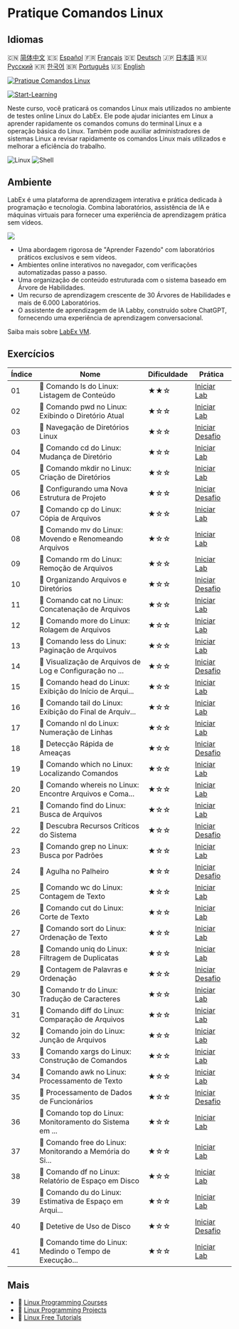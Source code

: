 # Pratique Comandos Linux

## Idiomas

🇨🇳 [简体中文](README_zh.md) 🇪🇸 [Español](README_es.md) 🇫🇷 [Français](README_fr.md) 🇩🇪 [Deutsch](README_de.md) 🇯🇵 [日本語](README_ja.md) 🇷🇺 [Русский](README_ru.md) 🇰🇷 [한국어](README_ko.md) 🇧🇷 [Português](README_pt.md) 🇺🇸 [English](README.md) 

[![Pratique Comandos Linux](https://cover-creator.labex.io/linux-basic-commands-practice-online.png?lang=pt)](https://labex.io/pt/courses/linux-basic-commands-practice-online)

[![Start-Learning](https://img.shields.io/badge/Start-Learning-whitesmoke?style=for-the-badge)](https://labex.io/pt/courses/linux-basic-commands-practice-online)

Neste curso, você praticará os comandos Linux mais utilizados no ambiente de testes online Linux do LabEx. Ele pode ajudar iniciantes em Linux a aprender rapidamente os comandos comuns do terminal Linux e a operação básica do Linux. Também pode auxiliar administradores de sistemas Linux a revisar rapidamente os comandos Linux mais utilizados e melhorar a eficiência do trabalho.

![Linux](https://img.shields.io/badge/Linux-whitesmoke?style=for-the-badge&logo=linux)
![Shell](https://img.shields.io/badge/Shell-whitesmoke?style=for-the-badge&logo=shell)


## Ambiente

LabEx é uma plataforma de aprendizagem interativa e prática dedicada à programação e tecnologia. Combina laboratórios, assistência de IA e máquinas virtuais para fornecer uma experiência de aprendizagem prática sem vídeos.

![](https://tutorial-screenshot.getvm.io/images/vm-1725247253.png)

- Uma abordagem rigorosa de "Aprender Fazendo" com laboratórios práticos exclusivos e sem vídeos.
- Ambientes online interativos no navegador, com verificações automatizadas passo a passo.
- Uma organização de conteúdo estruturada com o sistema baseado em Árvore de Habilidades.
- Um recurso de aprendizagem crescente de 30 Árvores de Habilidades e mais de 6.000 Laboratórios.
- O assistente de aprendizagem de IA Labby, construído sobre ChatGPT, fornecendo uma experiência de aprendizagem conversacional.

Saiba mais sobre [LabEx VM](https://support.labex.io/using-labex/virtual-machine).

## Exercícios

|   Índice | Nome                                                     | Dificuldade   | Prática                                                                                                                               |
|----------|----------------------------------------------------------|---------------|---------------------------------------------------------------------------------------------------------------------------------------|
|       01 | 📖 Comando ls do Linux: Listagem de Conteúdo             | ★★☆           | <a target='_blank' href='https://labex.io/pt/tutorials/linux-linux-ls-command-content-listing-219205'>Iniciar Lab</a>                 |
|       02 | 📖 Comando pwd no Linux: Exibindo o Diretório Atual      | ★☆☆           | <a target='_blank' href='https://labex.io/pt/tutorials/linux-linux-pwd-command-directory-displaying-209734'>Iniciar Lab</a>           |
|       03 | 🎯 Navegação de Diretórios Linux                         | ★☆☆           | <a target='_blank' href='https://labex.io/pt/tutorials/linux-directory-navigation-387844'>Iniciar Desafio</a>                         |
|       04 | 📖 Comando cd do Linux: Mudança de Diretório             | ★☆☆           | <a target='_blank' href='https://labex.io/pt/tutorials/linux-linux-cd-command-directory-changing-209733'>Iniciar Lab</a>              |
|       05 | 📖 Comando mkdir no Linux: Criação de Diretórios         | ★☆☆           | <a target='_blank' href='https://labex.io/pt/tutorials/linux-linux-mkdir-command-directory-creating-209739'>Iniciar Lab</a>           |
|       06 | 🎯 Configurando uma Nova Estrutura de Projeto            | ★☆☆           | <a target='_blank' href='https://labex.io/pt/tutorials/linux-setting-up-a-new-project-structure-387859'>Iniciar Desafio</a>           |
|       07 | 📖 Comando cp do Linux: Cópia de Arquivos                | ★☆☆           | <a target='_blank' href='https://labex.io/pt/tutorials/linux-linux-cp-command-file-copying-209744'>Iniciar Lab</a>                    |
|       08 | 📖 Comando mv do Linux: Movendo e Renomeando Arquivos    | ★☆☆           | <a target='_blank' href='https://labex.io/pt/tutorials/linux-linux-mv-command-file-moving-and-renaming-209743'>Iniciar Lab</a>        |
|       09 | 📖 Comando rm do Linux: Remoção de Arquivos              | ★☆☆           | <a target='_blank' href='https://labex.io/pt/tutorials/linux-linux-rm-command-file-removing-209741'>Iniciar Lab</a>                   |
|       10 | 🎯 Organizando Arquivos e Diretórios                     | ★☆☆           | <a target='_blank' href='https://labex.io/pt/tutorials/linux-organizing-files-and-directories-387877'>Iniciar Desafio</a>             |
|       11 | 📖 Comando cat no Linux: Concatenação de Arquivos        | ★☆☆           | <a target='_blank' href='https://labex.io/pt/tutorials/linux-linux-cat-command-file-concatenating-210986'>Iniciar Lab</a>             |
|       12 | 📖 Comando more do Linux: Rolagem de Arquivos            | ★☆☆           | <a target='_blank' href='https://labex.io/pt/tutorials/linux-linux-more-command-file-scrolling-214299'>Iniciar Lab</a>                |
|       13 | 📖 Comando less do Linux: Paginação de Arquivos          | ★☆☆           | <a target='_blank' href='https://labex.io/pt/tutorials/linux-linux-less-command-file-paging-214301'>Iniciar Lab</a>                   |
|       14 | 🎯 Visualização de Arquivos de Log e Configuração no ... | ★☆☆           | <a target='_blank' href='https://labex.io/pt/tutorials/linux-viewing-log-and-configuration-files-in-linux-387914'>Iniciar Desafio</a> |
|       15 | 📖 Comando head do Linux: Exibição do Início de Arqui... | ★☆☆           | <a target='_blank' href='https://labex.io/pt/tutorials/linux-linux-head-command-file-beginning-display-214302'>Iniciar Lab</a>        |
|       16 | 📖 Comando tail do Linux: Exibição do Final de Arquiv... | ★☆☆           | <a target='_blank' href='https://labex.io/pt/tutorials/linux-linux-tail-command-file-end-display-214303'>Iniciar Lab</a>              |
|       17 | 📖 Comando nl do Linux: Numeração de Linhas              | ★☆☆           | <a target='_blank' href='https://labex.io/pt/tutorials/linux-linux-nl-command-line-numbering-210988'>Iniciar Lab</a>                  |
|       18 | 🎯 Detecção Rápida de Ameaças                            | ★☆☆           | <a target='_blank' href='https://labex.io/pt/tutorials/linux-rapid-threat-detection-387930'>Iniciar Desafio</a>                       |
|       19 | 📖 Comando which no Linux: Localizando Comandos          | ★☆☆           | <a target='_blank' href='https://labex.io/pt/tutorials/linux-linux-which-command-command-locating-215210'>Iniciar Lab</a>             |
|       20 | 📖 Comando whereis no Linux: Encontre Arquivos e Coma... | ★☆☆           | <a target='_blank' href='https://labex.io/pt/tutorials/linux-linux-whereis-command-file-and-command-finding-215211'>Iniciar Lab</a>   |
|       21 | 📖 Comando find do Linux: Busca de Arquivos              | ★☆☆           | <a target='_blank' href='https://labex.io/pt/tutorials/linux-linux-find-command-file-searching-219191'>Iniciar Lab</a>                |
|       22 | 🎯 Descubra Recursos Críticos do Sistema                 | ★☆☆           | <a target='_blank' href='https://labex.io/pt/tutorials/linux-discover-critical-system-resources-388032'>Iniciar Desafio</a>           |
|       23 | 📖 Comando grep no Linux: Busca por Padrões              | ★☆☆           | <a target='_blank' href='https://labex.io/pt/tutorials/linux-linux-grep-command-pattern-searching-219192'>Iniciar Lab</a>             |
|       24 | 🎯 Agulha no Palheiro                                    | ★☆☆           | <a target='_blank' href='https://labex.io/pt/tutorials/linux-needle-in-the-haystack-388109'>Iniciar Desafio</a>                       |
|       25 | 📖 Comando wc do Linux: Contagem de Texto                | ★☆☆           | <a target='_blank' href='https://labex.io/pt/tutorials/linux-linux-wc-command-text-counting-219200'>Iniciar Lab</a>                   |
|       26 | 📖 Comando cut do Linux: Corte de Texto                  | ★☆☆           | <a target='_blank' href='https://labex.io/pt/tutorials/linux-linux-cut-command-text-cutting-219187'>Iniciar Lab</a>                   |
|       27 | 📖 Comando sort do Linux: Ordenação de Texto             | ★☆☆           | <a target='_blank' href='https://labex.io/pt/tutorials/linux-linux-sort-command-text-sorting-219196'>Iniciar Lab</a>                  |
|       28 | 📖 Comando uniq do Linux: Filtragem de Duplicatas        | ★☆☆           | <a target='_blank' href='https://labex.io/pt/tutorials/linux-linux-uniq-command-duplicate-filtering-219199'>Iniciar Lab</a>           |
|       29 | 🎯 Contagem de Palavras e Ordenação                      | ★☆☆           | <a target='_blank' href='https://labex.io/pt/tutorials/linux-word-count-and-sorting-388125'>Iniciar Desafio</a>                       |
|       30 | 📖 Comando tr do Linux: Tradução de Caracteres           | ★☆☆           | <a target='_blank' href='https://labex.io/pt/tutorials/linux-linux-tr-command-character-translating-219198'>Iniciar Lab</a>           |
|       31 | 📖 Comando diff do Linux: Comparação de Arquivos         | ★☆☆           | <a target='_blank' href='https://labex.io/pt/tutorials/linux-linux-diff-command-file-comparing-219189'>Iniciar Lab</a>                |
|       32 | 📖 Comando join do Linux: Junção de Arquivos             | ★☆☆           | <a target='_blank' href='https://labex.io/pt/tutorials/linux-linux-join-command-file-joining-219193'>Iniciar Lab</a>                  |
|       33 | 📖 Comando xargs do Linux: Construção de Comandos        | ★☆☆           | <a target='_blank' href='https://labex.io/pt/tutorials/linux-linux-xargs-command-command-building-219201'>Iniciar Lab</a>             |
|       34 | 📖 Comando awk no Linux: Processamento de Texto          | ★☆☆           | <a target='_blank' href='https://labex.io/pt/tutorials/linux-linux-awk-command-text-processing-388493'>Iniciar Lab</a>                |
|       35 | 🎯 Processamento de Dados de Funcionários                | ★☆☆           | <a target='_blank' href='https://labex.io/pt/tutorials/linux-processing-employees-data-388132'>Iniciar Desafio</a>                    |
|       36 | 📖 Comando top do Linux: Monitoramento do Sistema em ... | ★☆☆           | <a target='_blank' href='https://labex.io/pt/tutorials/linux-linux-top-command-real-time-system-monitoring-388500'>Iniciar Lab</a>    |
|       37 | 📖 Comando free do Linux: Monitorando a Memória do Si... | ★☆☆           | <a target='_blank' href='https://labex.io/pt/tutorials/linux-linux-free-command-monitoring-system-memory-388496'>Iniciar Lab</a>      |
|       38 | 📖 Comando df no Linux: Relatório de Espaço em Disco     | ★☆☆           | <a target='_blank' href='https://labex.io/pt/tutorials/linux-linux-df-command-disk-space-reporting-219188'>Iniciar Lab</a>            |
|       39 | 📖 Comando du do Linux: Estimativa de Espaço em Arqui... | ★☆☆           | <a target='_blank' href='https://labex.io/pt/tutorials/linux-linux-du-command-file-space-estimating-219190'>Iniciar Lab</a>           |
|       40 | 🎯 Detetive de Uso de Disco                              | ★☆☆           | <a target='_blank' href='https://labex.io/pt/tutorials/linux-disk-usage-detective-388099'>Iniciar Desafio</a>                         |
|       41 | 📖 Comando time do Linux: Medindo o Tempo de Execução... | ★☆☆           | <a target='_blank' href='https://labex.io/pt/tutorials/linux-linux-time-command-command-timing-219197'>Iniciar Lab</a>                |

## Mais

- 🔗 [Linux Programming Courses](https://github.com/labex-labs/awesome-programming-courses)
- 🔗 [Linux Programming Projects](https://github.com/labex-labs/awesome-programming-projects)
- 🔗 [Linux Free Tutorials](https://github.com/labex-labs/linux-free-tutorials)

